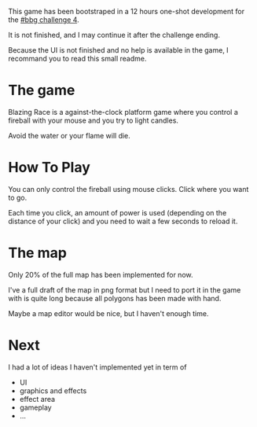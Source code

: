 This game has been bootstraped in a 12 hours one-shot development for the [#bbg challenge 4](https://github.com/hughfdjackson/bbgchallenge4).

It is not finished, and I may continue it after the challenge ending.

Because the UI is not finished and no help is available in the game, I recommand you to read this small readme.

The game
========
Blazing Race is a against-the-clock platform game
where you control a fireball with your mouse and you 
try to light candles.

Avoid the water or your flame will die.

How To Play
===========

You can only control the fireball using mouse clicks. Click where you want to go.

Each time you click, an amount of power is used (depending on the distance of your click) and you need to wait a few seconds to reload it.

The map
=======

Only 20% of the full map has been implemented for now.

I've a full draft of the map in png format 
but I need to port it in the game with is quite long 
because all polygons has been made with hand.

Maybe a map editor would be nice, but I haven't enough time.

Next
====

I had a lot of ideas I haven't implemented yet in term of

* UI
* graphics and effects
* effect area
* gameplay
* ...

